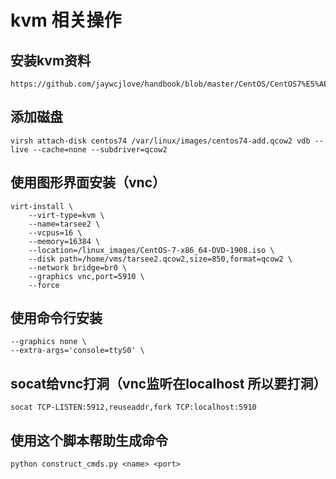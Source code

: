 # kvm 相关操作

## 安装kvm资料

    https://github.com/jaywcjlove/handbook/blob/master/CentOS/CentOS7%E5%AE%89%E8%A3%85KVM%E8%99%9A%E6%8B%9F%E6%9C%BA%E8%AF%A6%E8%A7%A3.md#bridge%E6%A8%A1%E5%BC%8F%E9%85%8D%E7%BD%AE

## 添加磁盘

    virsh attach-disk centos74 /var/linux/images/centos74-add.qcow2 vdb --live --cache=none --subdriver=qcow2

## 使用图形界面安装（vnc）

    virt-install \
        --virt-type=kvm \
        --name=tarsee2 \
        --vcpus=16 \
        --memory=16384 \
        --location=/linux_images/CentOS-7-x86_64-DVD-1908.iso \
        --disk path=/home/vms/tarsee2.qcow2,size=850,format=qcow2 \
        --network bridge=br0 \
        --graphics vnc,port=5910 \
        --force

## 使用命令行安装

    --graphics none \
    --extra-args='console=ttyS0' \

## socat给vnc打洞（vnc监听在localhost 所以要打洞）

    socat TCP-LISTEN:5912,reuseaddr,fork TCP:localhost:5910

## 使用这个脚本帮助生成命令

    python construct_cmds.py <name> <port>
